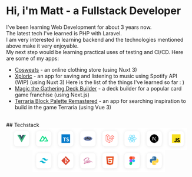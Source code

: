 # Hi, i'm Matt - a Fullstack Developer

I've been learning Web Development for about 3 years now.<br>
The latest tech I've learned is PHP with Laravel.<br>
I am very interested in learning backend and the technologies mentioned above make it very enjoyable.<br>
My next step would be learning practical uses of testing and CI/CD.
Here are some of my apps:<br>
- [Cosweats](https://github.com/trycmateusz/Cosweats) - an online clothing store (using Nuxt 3)
- [Xploric](https://github.com/trycmateusz/Xploric) - an app for saving and listening to music using Spotify API (WIP) (using Nuxt 3)
Here is the list of the things I've learned so far : )
- [Magic the Gathering Deck Builder](https://github.com/trycmateusz/Magic-the-Gathering-deck-builder) - a deck builder for a popular card game franchise (using Next.js)
- [Terraria Block Palette Remastered](https://github.com/trycmateusz/Terraria-Block-Palette-Remastered) - an app for searching inspiration to build in the game Terraria (using Vue 3)
<br>
## Techstack

<div style="display: flex; flex-wrap: wrap; justify-content: center; align-items: center;">
  <img src="./vue.png" alt="Vue" width="60" height="60" />
  <img src="./nuxt.png" alt="Nuxt" width="60" height="60" />
  <img src="./typescript.png" alt="Typescript" width="60" height="60" />
  <img src="./php.png" alt="PHP" width="60" height="60" />
  <img src="./laravel.png" alt="Laravel" width="60" height="60" />
  <img src="./react.png" alt="React" width="60" height="60" />
  <img src="./nextjs.png" alt="Nextjs" width="60" height="60" />
  <img src="./js.png" alt="Javascript" width="60" height="60" />
  <img src="./tailwind.png" alt="Tailwind" width="60" height="60" />
  <img src="./git.png" alt="Git" width="60" height="60" />
  <img src="./sass.png" alt="Sass" width="60" height="60" />
  <img src="./html5.png" alt="HTML" width="60" height="60" />
  <img src="./figma.png" alt="Figma" width="60" height="60" />
  <img src="./python.png" alt="Python" width="60" height="60" />
</div>


